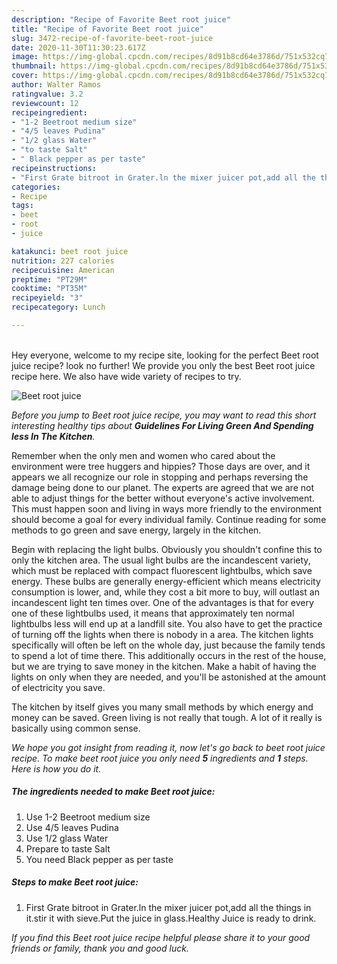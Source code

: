 ```yaml
---
description: "Recipe of Favorite Beet root juice"
title: "Recipe of Favorite Beet root juice"
slug: 3472-recipe-of-favorite-beet-root-juice
date: 2020-11-30T11:30:23.617Z
image: https://img-global.cpcdn.com/recipes/8d91b8cd64e3786d/751x532cq70/beet-root-juice-recipe-main-photo.jpg
thumbnail: https://img-global.cpcdn.com/recipes/8d91b8cd64e3786d/751x532cq70/beet-root-juice-recipe-main-photo.jpg
cover: https://img-global.cpcdn.com/recipes/8d91b8cd64e3786d/751x532cq70/beet-root-juice-recipe-main-photo.jpg
author: Walter Ramos
ratingvalue: 3.2
reviewcount: 12
recipeingredient:
- "1-2 Beetroot medium size"
- "4/5 leaves Pudina"
- "1/2 glass Water"
- "to taste Salt"
- " Black pepper as per taste"
recipeinstructions:
- "First Grate bitroot in Grater.ln the mixer juicer pot,add all the things in it.stir it with sieve.Put the juice in glass.Healthy Juice is ready to drink."
categories:
- Recipe
tags:
- beet
- root
- juice

katakunci: beet root juice 
nutrition: 227 calories
recipecuisine: American
preptime: "PT29M"
cooktime: "PT35M"
recipeyield: "3"
recipecategory: Lunch

---
```

<br>
Hey everyone, welcome to my recipe site, looking for the perfect Beet root juice recipe? look no further! We provide you only the best Beet root juice recipe here. We also have wide variety of recipes to try.
<br>


![Beet root juice](https://img-global.cpcdn.com/recipes/8d91b8cd64e3786d/751x532cq70/beet-root-juice-recipe-main-photo.jpg)

<i>Before you jump to Beet root juice recipe, you may want to read this short interesting healthy tips about 
<strong>Guidelines For Living Green And Spending less In The Kitchen</strong>.</i>
</br>

Remember when the only men and women who cared about the environment were tree huggers and hippies? Those days are over, and it appears we all recognize our role in stopping and perhaps reversing the damage being done to our planet. The experts are agreed that we are not able to adjust things for the better without everyone's active involvement. This must happen soon and living in ways more friendly to the environment should become a goal for every individual family. Continue reading for some methods to go green and save energy, largely in the kitchen.

Begin with replacing the light bulbs. Obviously you shouldn't confine this to only the kitchen area. The usual light bulbs are the incandescent variety, which must be replaced with compact fluorescent lightbulbs, which save energy. These bulbs are generally energy-efficient which means electricity consumption is lower, and, while they cost a bit more to buy, will outlast an incandescent light ten times over. One of the advantages is that for every one of these lightbulbs used, it means that approximately ten normal lightbulbs less will end up at a landfill site. You also have to get the practice of turning off the lights when there is nobody in a area. The kitchen lights specifically will often be left on the whole day, just because the family tends to spend a lot of time there. This additionally occurs in the rest of the house, but we are trying to save money in the kitchen. Make a habit of having the lights on only when they are needed, and you'll be astonished at the amount of electricity you save.

The kitchen by itself gives you many small methods by which energy and money can be saved. Green living is not really that tough. A lot of it really is basically using common sense.


<i>We hope you got insight from reading it, now let's go back to beet root juice recipe. To make beet root juice you only need <strong>5</strong> ingredients and <strong>1</strong> steps. Here is how you do it.
</i>

##### The ingredients needed to make Beet root juice:

1. Use 1-2 Beetroot medium size
1. Use 4/5 leaves Pudina
1. Use 1/2 glass Water
1. Prepare to taste Salt
1. You need  Black pepper as per taste


##### Steps to make Beet root juice:

1. First Grate bitroot in Grater.ln the mixer juicer pot,add all the things in it.stir it with sieve.Put the juice in glass.Healthy Juice is ready to drink.


<i>If you find this Beet root juice recipe helpful please share it to your good friends or family, thank you and good luck.</i>

